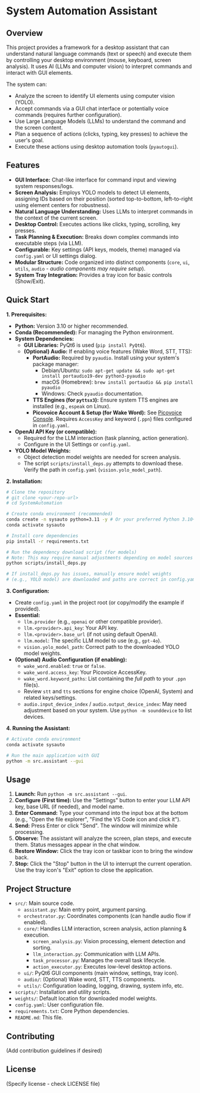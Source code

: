 # System Automation Assistant

## Overview

This project provides a framework for a desktop assistant that can understand natural language commands (text or speech) and execute them by controlling your desktop environment (mouse, keyboard, screen analysis). It uses AI (LLMs and computer vision) to interpret commands and interact with GUI elements.

The system can:
*   Analyze the screen to identify UI elements using computer vision (YOLO).
*   Accept commands via a GUI chat interface or potentially voice commands (requires further configuration).
*   Use Large Language Models (LLMs) to understand the command and the screen content.
*   Plan a sequence of actions (clicks, typing, key presses) to achieve the user's goal.
*   Execute these actions using desktop automation tools (`pyautogui`).

## Features

*   **GUI Interface:** Chat-like interface for command input and viewing system responses/logs.
*   **Screen Analysis:** Employs YOLO models to detect UI elements, assigning IDs based on their position (sorted top-to-bottom, left-to-right using element centers for robustness).
*   **Natural Language Understanding:** Uses LLMs to interpret commands in the context of the current screen.
*   **Desktop Control:** Executes actions like clicks, typing, scrolling, key presses.
*   **Task Planning & Execution:** Breaks down complex commands into executable steps (via LLM).
*   **Configurable:** Key settings (API keys, models, theme) managed via `config.yaml` or UI settings dialog.
*   **Modular Structure:** Code organized into distinct components (`core`, `ui`, `utils`, `audio` - *audio components may require setup*).
*   **System Tray Integration:** Provides a tray icon for basic controls (Show/Exit).

## Quick Start

**1. Prerequisites:**

*   **Python:** Version 3.10 or higher recommended.
*   **Conda (Recommended):** For managing the Python environment.
*   **System Dependencies:**
    *   **GUI Libraries:** PyQt6 is used (`pip install PyQt6`).
    *   **(Optional) Audio:** If enabling voice features (Wake Word, STT, TTS):
        *   **PortAudio:** Required by `pyaudio`. Install using your system's package manager:
            *   Debian/Ubuntu: `sudo apt-get update && sudo apt-get install portaudio19-dev python3-pyaudio`
            *   macOS (Homebrew): `brew install portaudio && pip install pyaudio`
            *   Windows: Check `pyaudio` documentation.
        *   **TTS Engines (for `pyttsx3`):** Ensure system TTS engines are installed (e.g., `espeak` on Linux).
        *   **Picovoice Account & Setup (for Wake Word):** See [Picovoice Console](https://console.picovoice.ai/). Requires `AccessKey` and keyword (`.ppn`) files configured in `config.yaml`.
*   **OpenAI API Key (or compatible):**
    *   Required for the LLM interaction (task planning, action generation).
    *   Configure in the UI Settings or `config.yaml`.
*   **YOLO Model Weights:**
    *   Object detection model weights are needed for screen analysis.
    *   The script `scripts/install_deps.py` attempts to download these. Verify the path in `config.yaml` (`vision.yolo_model_path`).

**2. Installation:**

```bash
# Clone the repository
# git clone <your-repo-url>
# cd SystemAutomation

# Create conda environment (recommended)
conda create -n sysauto python=3.11 -y # Or your preferred Python 3.10+ version
conda activate sysauto

# Install core dependencies
pip install -r requirements.txt

# Run the dependency download script (for models)
# Note: This may require manual adjustments depending on model sources
python scripts/install_deps.py

# If install_deps.py has issues, manually ensure model weights
# (e.g., YOLO model) are downloaded and paths are correct in config.yaml
```

**3. Configuration:**

*   Create `config.yaml` in the project root (or copy/modify the example if provided).
*   **Essential:**
    *   `llm.provider` (e.g., `openai` or other compatible provider).
    *   `llm.<provider>.api_key`: Your API key.
    *   `llm.<provider>.base_url` (if not using default OpenAI).
    *   `llm.model`: The specific LLM model to use (e.g., `gpt-4o`).
    *   `vision.yolo_model_path`: Correct path to the downloaded YOLO model weights.
*   **(Optional) Audio Configuration (if enabling):**
    *   `wake_word.enabled`: `true` or `false`.
    *   `wake_word.access_key`: Your Picovoice AccessKey.
    *   `wake_word.keyword_paths`: List containing the *full path* to your `.ppn` file(s).
    *   Review `stt` and `tts` sections for engine choice (OpenAI, System) and related keys/settings.
    *   `audio.input_device_index` / `audio.output_device_index`: May need adjustment based on your system. Use `python -m sounddevice` to list devices.

**4. Running the Assistant:**

```bash
# Activate conda environment
conda activate sysauto

# Run the main application with GUI
python -m src.assistant --gui
```

## Usage

1.  **Launch:** Run `python -m src.assistant --gui`.
2.  **Configure (First time):** Use the "Settings" button to enter your LLM API key, base URL (if needed), and model name.
3.  **Enter Command:** Type your command into the input box at the bottom (e.g., "Open the file explorer", "Find the VS Code icon and click it").
4.  **Send:** Press Enter or click "Send". The window will minimize while processing.
5.  **Observe:** The assistant will analyze the screen, plan steps, and execute them. Status messages appear in the chat window.
6.  **Restore Window:** Click the tray icon or taskbar icon to bring the window back.
7.  **Stop:** Click the "Stop" button in the UI to interrupt the current operation. Use the tray icon's "Exit" option to close the application.

## Project Structure

*   `src/`: Main source code.
    *   `assistant.py`: Main entry point, argument parsing.
    *   `orchestrator.py`: Coordinates components (can handle audio flow if enabled).
    *   `core/`: Handles LLM interaction, screen analysis, action planning & execution.
        *   `screen_analysis.py`: Vision processing, element detection and sorting.
        *   `llm_interaction.py`: Communication with LLM APIs.
        *   `task_processor.py`: Manages the overall task lifecycle.
        *   `action_executor.py`: Executes low-level desktop actions.
    *   `ui/`: PyQt6 GUI components (main window, settings, tray icon).
    *   `audio/`: (Optional) Wake word, STT, TTS components.
    *   `utils/`: Configuration loading, logging, drawing, system info, etc.
*   `scripts/`: Installation and utility scripts.
*   `weights/`: Default location for downloaded model weights.
*   `config.yaml`: User configuration file.
*   `requirements.txt`: Core Python dependencies.
*   `README.md`: This file.

## Contributing

(Add contribution guidelines if desired)

## License

(Specify license - check LICENSE file)
